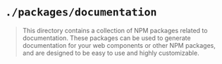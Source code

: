 # `./packages/documentation`

> This directory contains a collection of NPM packages related to documentation. These packages can be used to generate documentation for your web components or other NPM packages, and are designed to be easy to use and highly customizable.
